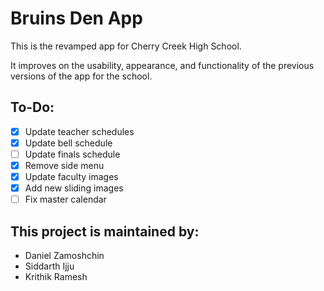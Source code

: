 # Bruins Den App

This is the revamped app for Cherry Creek High School.

It improves on the usability, appearance, and functionality of the previous versions of the app for the school.

## To-Do:
- [x] Update teacher schedules
- [x] Update bell schedule
- [ ] Update finals schedule
- [x] Remove side menu
- [x] Update faculty images
- [x] Add new sliding images
- [ ] Fix master calendar

## This project is maintained by:
* Daniel Zamoshchin
* Siddarth Ijju
* Krithik Ramesh
